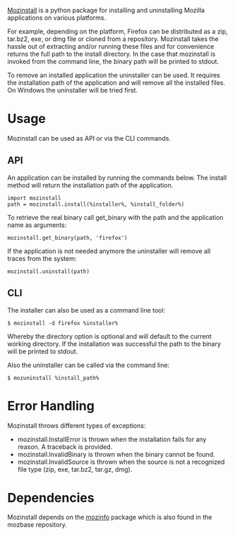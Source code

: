 [Mozinstall](https://github.com/mozilla/mozbase/tree/master/mozinstall) is a
python package for installing and uninstalling Mozilla applications on
various platforms.

For example, depending on the platform, Firefox can be distributed as a
zip, tar.bz2, exe, or dmg file or cloned from a repository. Mozinstall takes
the hassle out of extracting and/or running these files and for convenience
returns the full path to the install directory. In the case that mozinstall
is invoked from the command line, the binary path will be printed to stdout.

To remove an installed application the uninstaller can be used. It requires
the installation path of the application and will remove all the installed
files. On Windows the uninstaller will be tried first.

# Usage
Mozinstall can be used as API or via the CLI commands.

## API
An application can be installed by running the commands below. The install
method will return the installation path of the application.

    import mozinstall
    path = mozinstall.install(%installer%, %install_folder%)

To retrieve the real binary call get_binary with the path and
the application name as arguments:

    mozinstall.get_binary(path, 'firefox')

If the application is not needed anymore the uninstaller will remove all
traces from the system:

    mozinstall.uninstall(path)

## CLI
The installer can also be used as a command line tool:

    $ mozinstall -d firefox %installer%

Whereby the directory option is optional and will default to the current
working directory. If the installation was successful the path to the
binary will be printed to stdout.

Also the uninstaller can be called via the command line:

    $ mozuninstall %install_path%

# Error Handling

Mozinstall throws different types of exceptions:

- mozinstall.InstallError is thrown when the installation fails for any reason. A traceback is provided.
- mozinstall.InvalidBinary is thrown when the binary cannot be found.
- mozinstall.InvalidSource is thrown when the source is not a recognized file type (zip, exe, tar.bz2, tar.gz, dmg).


# Dependencies

Mozinstall depends on the [mozinfo](https://github.com/mozilla/mozbase/tree/master/mozinfo) 
package which is also found in the mozbase repository.
